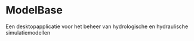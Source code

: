 # ModelBase
Een desktopapplicatie voor het beheer van hydrologische en hydraulische simulatiemodellen
